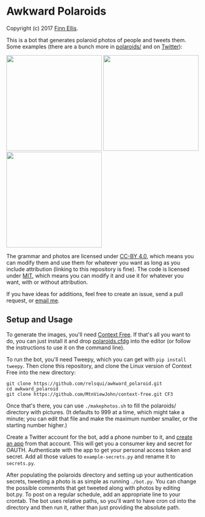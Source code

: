 # Awkward Polaroids

Copyright (c) 2017 [Finn Ellis](relsqui@chiliahedron.com).

This is a bot that generates polaroid photos of people and tweets them. Some examples (there are a bunch more in [polaroids/](polaroids) and on [Twitter](http://twitter.com/awkwardpolaroid)):

<img src="https://pbs.twimg.com/media/C_Wlzh-UMAEk4Ue.jpg" width=250 height=250> <img src="https://pbs.twimg.com/media/C_Vho9yU0AIXoLN.jpg" width=250 height=250> <img src="https://pbs.twimg.com/media/C_UhjtDUIAAx19D.jpg" height=250 width=250>

The grammar and photos are licensed under [CC-BY 4.0](https://creativecommons.org/licenses/by/4.0/), which means you can modify them and use them for whatever you want as long as you include attribution (linking to this repository is fine). The code is licensed under [MIT](LICENSE), which means you can modify it and use it for whatever you want, with or without attribution.

If you have ideas for additions, feel free to create an issue, send a pull request, or [email me](mailto:relsqui@chiliahedron.com).

## Setup and Usage

To generate the images, you'll need [Context Free](https://www.contextfreeart.org/downloads.html). If that's all you want to do, you can just install it and drop [polaroids.cfdg](polaroids.cfdg) into the editor (or follow the instructions to use it on the command line).

To run the bot, you'll need Tweepy, which you can get with `pip install tweepy`. Then clone this repository, and clone the Linux version of Context Free into the new directory:

```
git clone https://github.com/relsqui/awkward_polaroid.git
cd awkward_polaroid
git clone https://github.com/MtnViewJohn/context-free.git CF3
```

Once that's there, you can use `./makephotos.sh` to fill the polaroids/ directory with pictures. (It defaults to 999 at a time, which might take a minute; you can edit that file and make the maximum number smaller, or the starting number higher.)

Create a Twitter account for the bot, add a phone number to it, and [create an app](https://apps.twitter.com/) from that account. This will get you a consumer key and secret for OAUTH. Authenticate with the app to get your personal access token and secret. Add all those values to `example-secrets.py` and rename it to `secrets.py`.

After populating the polaroids directory and setting up your authentication secrets, tweeting a photo is as simple as running `./bot.py`. You can change the possible comments that get tweeted along with photos by editing bot.py. To post on a regular schedule, add an appropriate line to your crontab. The bot uses relative paths, so you'll want to have cron cd into the directory and then run it, rather than just providing the absolute path.
